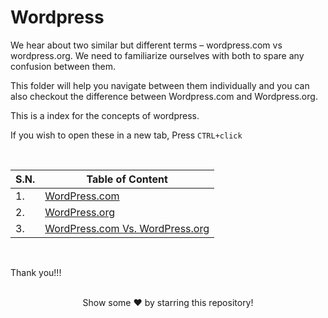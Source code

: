 # Wordpress

We hear about two similar but different terms – wordpress.com vs wordpress.org. We need to familiarize ourselves with both to spare any confusion between them.

This folder will help you navigate between them individually and you can also checkout the difference between Wordpress.com and Wordpress.org.

This is a index for the concepts of wordpress.

If you wish to open these in a new tab, Press `CTRL+click`

<br/>

| S.N. | Table of Content |
| ---- | ---------------- |
| 1. |  [WordPress.com](https://github.com/aygarp-modsiw/Wordpress/tree/master/Wordpress.com) |
| 2. |  [WordPress.org](https://github.com/aygarp-modsiw/Wordpress/tree/master/Wordpress.org)    |
| 3. |  [WordPress.com Vs. WordPress.org](https://github.com/aygarp-modsiw/Wordpress/tree/master/WordPress.com%20Vs.%20WordPress.org)  |

<br/>

Thank you!!!

<br>
<div align="center">
Show some ❤️ by starring this repository!
</div>